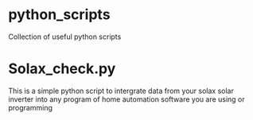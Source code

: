 # python_scripts
Collection of useful python scripts

# Solax_check.py
This is a simple python script to intergrate data from your solax solar inverter into
any program of home automation software you are using or programming
